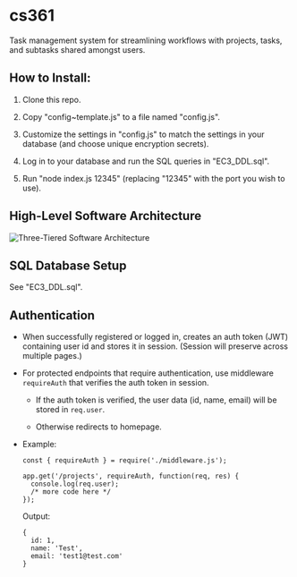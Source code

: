 # cs361

Task management system for streamlining workflows with projects, tasks, and subtasks shared amongst users.

## How to Install:

1. Clone this repo.

2. Copy "config~template.js" to a file named "config.js".

3. Customize the settings in "config.js" to match the settings in your database (and choose unique encryption secrets).

4. Log in to your database and run the SQL queries in "EC3_DDL.sql".

5. Run "node index.js 12345" (replacing "12345" with the port you wish to use).

## High-Level Software Architecture

![Three-Tiered Software Architecture](https://github.com/sarahforest/cs361/blob/master/architecture.png)

## SQL Database Setup

See "EC3_DDL.sql".

## Authentication

- When successfully registered or logged in, creates an auth token (JWT) containing user id and stores it in session. (Session will preserve across multiple pages.)

- For protected endpoints that require authentication, use middleware ```requireAuth``` that verifies the auth token in session.

  - If the auth token is verified, the user data (id, name, email) will be stored in ```req.user```.

  - Otherwise redirects to homepage.

- Example:

  ```
  const { requireAuth } = require('./middleware.js');

  app.get('/projects', requireAuth, function(req, res) {
    console.log(req.user);
    /* more code here */
  });
  ```

  Output:
  ```
  {
    id: 1,
    name: 'Test',
    email: 'test1@test.com'
  }
  ```
